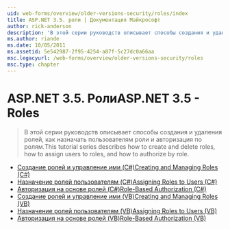 ```yaml
---
uid: web-forms/overview/older-versions-security/roles/index
title: ASP.NET 3.5. роли | Документация Майкрософт
author: rick-anderson
description: 'В этой серии руководств описывает способы создания и удаления ролей, как назначать пользователям роли и авторизация по ролям.'
ms.author: riande
ms.date: 10/05/2011
ms.assetid: 5e542987-2f95-4254-a87f-5c27dc0a66aa
msc.legacyurl: /web-forms/overview/older-versions-security/roles
msc.type: chapter
---
```

<a name="aspnet-35---roles"></a><span data-ttu-id="71d68-103">ASP.NET 3.5. Роли</span><span class="sxs-lookup"><span data-stu-id="71d68-103">ASP.NET 3.5 - Roles</span></span>
====================
> <span data-ttu-id="71d68-104">В этой серии руководств описывает способы создания и удаления ролей, как назначать пользователям роли и авторизация по ролям.</span><span class="sxs-lookup"><span data-stu-id="71d68-104">This tutorial series describes how to create and delete roles, how to assign users to roles, and how to authorize by role.</span></span>


- [<span data-ttu-id="71d68-105">Создание ролей и управление ими (C#)</span><span class="sxs-lookup"><span data-stu-id="71d68-105">Creating and Managing Roles (C#)</span></span>](creating-and-managing-roles-cs.md)
- [<span data-ttu-id="71d68-106">Назначение ролей пользователям (C#)</span><span class="sxs-lookup"><span data-stu-id="71d68-106">Assigning Roles to Users (C#)</span></span>](assigning-roles-to-users-cs.md)
- [<span data-ttu-id="71d68-107">Авторизация на основе ролей (C#)</span><span class="sxs-lookup"><span data-stu-id="71d68-107">Role-Based Authorization (C#)</span></span>](role-based-authorization-cs.md)
- [<span data-ttu-id="71d68-108">Создание ролей и управление ими (VB)</span><span class="sxs-lookup"><span data-stu-id="71d68-108">Creating and Managing Roles (VB)</span></span>](creating-and-managing-roles-vb.md)
- [<span data-ttu-id="71d68-109">Назначение ролей пользователям (VB)</span><span class="sxs-lookup"><span data-stu-id="71d68-109">Assigning Roles to Users (VB)</span></span>](assigning-roles-to-users-vb.md)
- [<span data-ttu-id="71d68-110">Авторизация на основе ролей (VB)</span><span class="sxs-lookup"><span data-stu-id="71d68-110">Role-Based Authorization (VB)</span></span>](role-based-authorization-vb.md)
